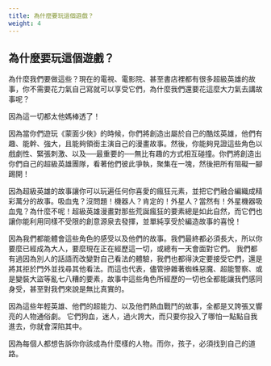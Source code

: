 ```yaml
---
title: 為什麼要玩這個遊戲？
weight: 4
---
```


## 為什麼要玩這個遊戲？
為什麼我們要做這些？現在的電視、電影院、甚至書店裡都有很多超級英雄的故事，你不需要花力氣自己寫就可以享受它們，為什麼我們還要花這麼大力氣去講故事呢？

因為這一切都太他媽棒透了！

因為當你們遊玩《蒙面少俠》的時候，你們將創造出屬於自己的酷炫英雄，他們有趣、能幹、強大，且能夠領銜主演自己的漫畫故事。然後，你能夠見證這些角色以戲劇性、緊張刺激、以及──最重要的──無比有趣的方式相互碰撞。你們將創造出你們自己的超級英雄團隊，看著他們彼此爭執，聚集在一塊，然後把所有阻礙一腳踢開！

因為超級英雄的故事讓你可以玩遍任何你喜愛的瘋狂元素，並把它們融合編織成精彩萬分的故事。吸血鬼？沒問題！機器人？肯定的！外星人？當然有！外星機器吸血鬼？為什麼不呢！超級英雄漫畫對那些荒誕瘋狂的要素總是如此自然，而它們也讓你能利用同樣不受限的創意源泉去發揮，並單純享受於編造故事的喜悅！

因為我們都能體會這些角色的感受以及他們的故事。我們最終都必須長大，所以你要麼已經成為大人，要麼現在正在經歷這一切，或總有一天會面對它們。
我們都有過因為別人的話語而改變對自己看法的體驗，我們也都得決定要接受它們，還是將其拒於門外並找尋其他看法。而這也代表，儘管摻雜著蜘蛛惡魔、超能警察、或是變裝大盜等亂七八糟的要素，故事中這些角色所經歷的一切也全都能讓我們感同身受，甚至對我們來說是無比真實的。

因為這些年輕英雄、他們的超能力、以及他們熱血戰鬥的故事，全都是又誇張又響亮的人物通俗劇。
它們狗血，迷人，過火誇大，而只要你投入了哪怕一點點自我進去，你就會深陷其中。

因為每個人都想告訴你你該成為什麼樣的人物。而你，孩子，必須找到自己的道路。
